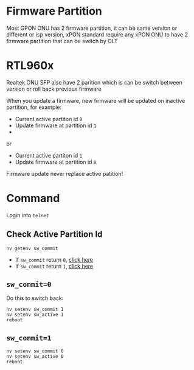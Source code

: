 # Firmware Partition
Most GPON ONU has 2 firmware partition, it can be same version or different or isp version, xPON standard require any xPON ONU to have 2 firmware partition that can be switch by OLT

# RTL960x
Realtek ONU SFP also have 2 parition which is can be switch between version or roll back previous firmware

When you update a firmware, new firmware will be updated on inactive partition, for example:
* Current active partiton id `0`
* Update firmware at partition id `1`
* 
or
* Current active partiton id `1`
* Update firmware at partition id `0`

Firmware update never replace active patition!

# Command
Login into `telnet`

## Check Active Partition Id
```
nv getenv sw_commit
```
* If `sw_commit` return `0`, [click here](#sw_commit0)
* If `sw_commit` return `1`, [click here](#sw_commit1)

## `sw_commit=0`
Do this to switch back:
```
nv setenv sw_commit 1
nv setenv sw_active 1
reboot
```

## `sw_commit=1`
```
nv setenv sw_commit 0
nv setenv sw_active 0
reboot
```
